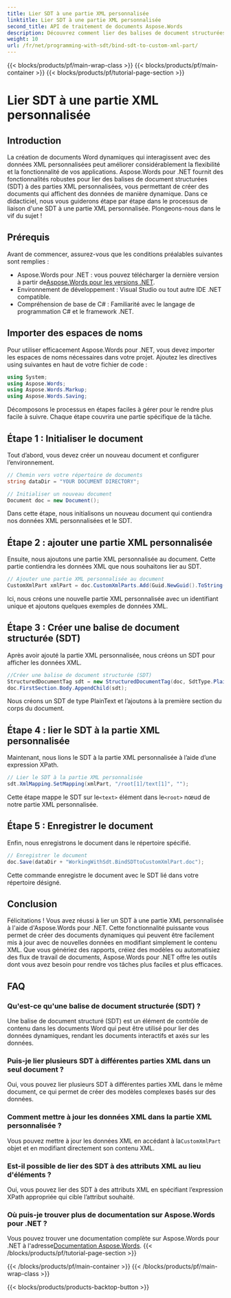 ```yaml
---
title: Lier SDT à une partie XML personnalisée
linktitle: Lier SDT à une partie XML personnalisée
second_title: API de traitement de documents Aspose.Words
description: Découvrez comment lier des balises de document structurées (SDT) à des parties XML personnalisées dans des documents Word à l'aide d'Aspose.Words pour .NET avec ce didacticiel étape par étape.
weight: 10
url: /fr/net/programming-with-sdt/bind-sdt-to-custom-xml-part/
---
```


{{< blocks/products/pf/main-wrap-class >}}
{{< blocks/products/pf/main-container >}}
{{< blocks/products/pf/tutorial-page-section >}}

# Lier SDT à une partie XML personnalisée

## Introduction

La création de documents Word dynamiques qui interagissent avec des données XML personnalisées peut améliorer considérablement la flexibilité et la fonctionnalité de vos applications. Aspose.Words pour .NET fournit des fonctionnalités robustes pour lier des balises de document structurées (SDT) à des parties XML personnalisées, vous permettant de créer des documents qui affichent des données de manière dynamique. Dans ce didacticiel, nous vous guiderons étape par étape dans le processus de liaison d'une SDT à une partie XML personnalisée. Plongeons-nous dans le vif du sujet !

## Prérequis

Avant de commencer, assurez-vous que les conditions préalables suivantes sont remplies :

-  Aspose.Words pour .NET : vous pouvez télécharger la dernière version à partir de[Aspose.Words pour les versions .NET](https://releases.aspose.com/words/net/).
- Environnement de développement : Visual Studio ou tout autre IDE .NET compatible.
- Compréhension de base de C# : Familiarité avec le langage de programmation C# et le framework .NET.

## Importer des espaces de noms

Pour utiliser efficacement Aspose.Words pour .NET, vous devez importer les espaces de noms nécessaires dans votre projet. Ajoutez les directives using suivantes en haut de votre fichier de code :

```csharp
using System;
using Aspose.Words;
using Aspose.Words.Markup;
using Aspose.Words.Saving;
```

Décomposons le processus en étapes faciles à gérer pour le rendre plus facile à suivre. Chaque étape couvrira une partie spécifique de la tâche.

## Étape 1 : Initialiser le document

Tout d’abord, vous devez créer un nouveau document et configurer l’environnement.

```csharp
// Chemin vers votre répertoire de documents
string dataDir = "YOUR DOCUMENT DIRECTORY";

// Initialiser un nouveau document
Document doc = new Document();
```

Dans cette étape, nous initialisons un nouveau document qui contiendra nos données XML personnalisées et le SDT.

## Étape 2 : ajouter une partie XML personnalisée

Ensuite, nous ajoutons une partie XML personnalisée au document. Cette partie contiendra les données XML que nous souhaitons lier au SDT.

```csharp
// Ajouter une partie XML personnalisée au document
CustomXmlPart xmlPart = doc.CustomXmlParts.Add(Guid.NewGuid().ToString("B"), "<root><text>Hello, World!</text></root>");
```

Ici, nous créons une nouvelle partie XML personnalisée avec un identifiant unique et ajoutons quelques exemples de données XML.

## Étape 3 : Créer une balise de document structurée (SDT)

Après avoir ajouté la partie XML personnalisée, nous créons un SDT pour afficher les données XML.

```csharp
//Créer une balise de document structurée (SDT)
StructuredDocumentTag sdt = new StructuredDocumentTag(doc, SdtType.PlainText, MarkupLevel.Block);
doc.FirstSection.Body.AppendChild(sdt);
```

Nous créons un SDT de type PlainText et l’ajoutons à la première section du corps du document.

## Étape 4 : lier le SDT à la partie XML personnalisée

Maintenant, nous lions le SDT à la partie XML personnalisée à l’aide d’une expression XPath.

```csharp
// Lier le SDT à la partie XML personnalisée
sdt.XmlMapping.SetMapping(xmlPart, "/root[1]/text[1]", "");
```

 Cette étape mappe le SDT sur le`<text>` élément dans le`<root>` nœud de notre partie XML personnalisée.

## Étape 5 : Enregistrer le document

Enfin, nous enregistrons le document dans le répertoire spécifié.

```csharp
// Enregistrer le document
doc.Save(dataDir + "WorkingWithSdt.BindSDTtoCustomXmlPart.doc");
```

Cette commande enregistre le document avec le SDT lié dans votre répertoire désigné.

## Conclusion

Félicitations ! Vous avez réussi à lier un SDT à une partie XML personnalisée à l'aide d'Aspose.Words pour .NET. Cette fonctionnalité puissante vous permet de créer des documents dynamiques qui peuvent être facilement mis à jour avec de nouvelles données en modifiant simplement le contenu XML. Que vous génériez des rapports, créiez des modèles ou automatisiez des flux de travail de documents, Aspose.Words pour .NET offre les outils dont vous avez besoin pour rendre vos tâches plus faciles et plus efficaces.

## FAQ

### Qu'est-ce qu'une balise de document structurée (SDT) ?
Une balise de document structuré (SDT) est un élément de contrôle de contenu dans les documents Word qui peut être utilisé pour lier des données dynamiques, rendant les documents interactifs et axés sur les données.

### Puis-je lier plusieurs SDT à différentes parties XML dans un seul document ?
Oui, vous pouvez lier plusieurs SDT à différentes parties XML dans le même document, ce qui permet de créer des modèles complexes basés sur des données.

### Comment mettre à jour les données XML dans la partie XML personnalisée ?
 Vous pouvez mettre à jour les données XML en accédant à la`CustomXmlPart` objet et en modifiant directement son contenu XML.

### Est-il possible de lier des SDT à des attributs XML au lieu d'éléments ?
Oui, vous pouvez lier des SDT à des attributs XML en spécifiant l’expression XPath appropriée qui cible l’attribut souhaité.

### Où puis-je trouver plus de documentation sur Aspose.Words pour .NET ?
 Vous pouvez trouver une documentation complète sur Aspose.Words pour .NET à l'adresse[Documentation Aspose.Words](https://reference.aspose.com/words/net/).
{{< /blocks/products/pf/tutorial-page-section >}}

{{< /blocks/products/pf/main-container >}}
{{< /blocks/products/pf/main-wrap-class >}}

{{< blocks/products/products-backtop-button >}}
